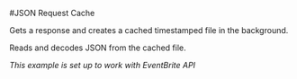 #JSON Request Cache

Gets a response and creates a cached timestamped file in the background.

Reads and decodes JSON from the cached file.

*This example is set up to work with EventBrite API*